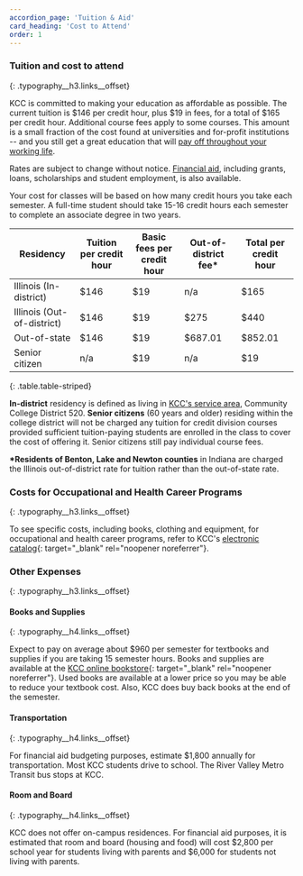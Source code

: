 ```yaml
---
accordion_page: 'Tuition & Aid'
card_heading: 'Cost to Attend'
order: 1
---
```


### Tuition and cost to attend
{: .typography__h3.links__offset}

KCC is committed to making your education as affordable as possible. The current tuition is $146 per credit hour, plus $19 in fees, for a total of $165 per credit hour. Additional course fees apply to some courses. This amount is a small fraction of the cost found at universities and for-profit institutions -- and you still get a great education that will [pay off throughout your working life](https://news.kcc.edu/2021/10/01/study-affirms-earnings-bump-for-community-college-grads.html).&nbsp;

Rates are subject to change without notice. [Financial aid](./financial-aid/), including grants, loans, scholarships and student employment, is also available.

Your cost for classes will be based on how many credit hours you take each semester. A full-time student should take 15-16 credit hours each semester to complete an associate degree in two years.

| Residency | Tuition per credit hour | Basic fees per credit hour | Out-of-district fee\* | Total per credit hour |
| --- | --- | --- | --- | --- |
| Illinois (In-district) | $146 | $19 | n/a | $165 |
| Illinois (Out-of-district) | $146 | $19 | $275 | $440 |
| Out-of-state | $146 | $19 | $687.01 | $852.01 |
| Senior citizen | n/a | $19 | n/a | $19 |
{: .table.table-striped}

**In-district** residency is defined as living in [KCC's service area](../about/#service-area), Community College District 520.&nbsp;**Senior citizens** (60 years and older) residing within the college district will not be charged any tuition for credit division courses provided sufficient tuition-paying students are enrolled in the class to cover the cost of offering it. Senior citizens still pay individual course fees.

**\*Residents of Benton, Lake and Newton counties** in Indiana are charged the Illinois out-of-district rate for tuition rather than the out-of-state rate.

<div class="card p-1 mb-3"><script type="text/javascript" src="https://form.jotform.com/jsform/201115733387149"></script></div>

### Costs for Occupational and Health Career Programs
{: .typography__h3.links__offset}

To see specific costs, including books, clothing and equipment, for occupational and health career programs, refer to KCC's [electronic catalog](https://kcc.smartcatalogiq.com/current/Academic-Catalog/Programs-of-Study-by-Area/General-information-and-electives/Info-on-Occupational-Programs){: target="_blank" rel="noopener noreferrer"}.

### Other Expenses
{: .typography__h3.links__offset}

#### Books and Supplies
{: .typography__h4.links__offset}

Expect to pay on average about $960 per semester for textbooks and supplies if you are taking 15 semester hours. Books and supplies are available at the [KCC online bookstore](http://books.kcc.edu/){: target="_blank" rel="noopener noreferrer"}. Used books are available at a lower price so you may be able to reduce your textbook cost. Also, KCC does buy back books at the end of the semester.

#### Transportation
{: .typography__h4.links__offset}

For financial aid budgeting purposes, estimate $1,800 annually for transportation. Most KCC students drive to school. The River Valley Metro Transit bus stops at KCC.

#### Room and Board
{: .typography__h4.links__offset}

KCC does not offer on-campus residences. For financial aid purposes, it is estimated that room and board (housing and food) will cost $2,800 per school year for students living with parents and $6,000 for students not living with parents.​
